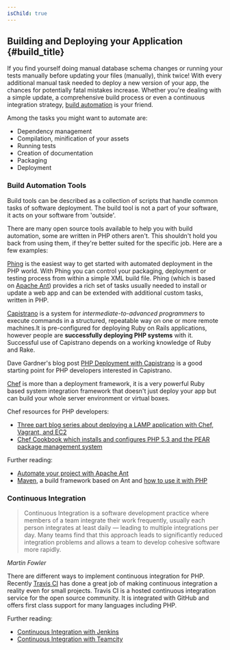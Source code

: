 ```yaml
---
isChild: true
---
```


## Building and Deploying your Application {#build_title}

If you find yourself doing manual database schema changes or running your tests manually before updating your files 
(manually), think twice! With every additional manual task needed to deploy a new version of your app, the chances for 
potentially fatal mistakes increase. Whether you're dealing with a simple update, a comprehensive build process or 
even a continuous integration strategy, [build automation](http://en.wikipedia.org/wiki/Build_automation) is your 
friend.

Among the tasks you might want to automate are:

* Dependency management
* Compilation, minification of your assets
* Running tests
* Creation of documentation
* Packaging
* Deployment


### Build Automation Tools

Build tools can be described as a collection of scripts that handle common tasks of software deployment. The build 
tool is not a part of your software, it acts on your software from 'outside'.

There are many open source tools available to help you with build automation, some are written in PHP others aren't. 
This shouldn't hold you back from using them, if they're better suited for the specific job. Here are a few examples:

[Phing](http://www.phing.info/) is the easiest way to get started with automated deployment in the PHP world. With 
Phing you can control your packaging, deployment or testing process from within a simple XML build file. Phing (which 
is based on [Apache Ant](http://ant.apache.org/)) provides a rich set of tasks usually needed to install or update a 
web app and can be extended with additional custom tasks, written in PHP.

[Capistrano](https://github.com/capistrano/capistrano/wiki) is a system for *intermediate-to-advanced programmers* to 
execute commands in a structured, repeatable way on one or more remote machines.It is pre-configured for deploying 
Ruby on Rails applications, however people are **successfully deploying PHP systems** with it. Successful use of 
Capistrano depends on a working knowledge of Ruby and Rake.

Dave Gardner's blog post [PHP Deployment with Capistrano](http://www.davegardner.me.uk/blog/2012/02/13/php-deployment-with-capistrano/) 
is a good starting point for PHP developers interested in Capistrano.

[Chef](http://www.opscode.com/chef/) is more than a deployment framework, it is a very powerful Ruby based system 
integration framework that doesn't just deploy your app but can build your whole server environment or virtual boxes.

Chef resources for PHP developers:

* [Three part blog series about deploying a LAMP application with Chef, Vagrant, and EC2](http://www.jasongrimes.org/2012/06/managing-lamp-environments-with-chef-vagrant-and-ec2-1-of-3/)
* [Chef Cookbook which installs and configures PHP 5.3 and the PEAR package management system](https://github.com/opscode-cookbooks/php)

Further reading:

* [Automate your project with Apache Ant](http://net.tutsplus.com/tutorials/other/automate-your-projects-with-apache-ant/)
* [Maven](http://maven.apache.org/), a build framework based on Ant and [how to use it with PHP](http://www.php-maven.org/)

### Continuous Integration

> Continuous Integration is a software development practice where members of a team integrate their work frequently, 
> usually each person integrates at least daily — leading to multiple integrations per day. Many teams find that this 
> approach leads to significantly reduced integration problems and allows a team to develop cohesive software more 
> rapidly.

*Martin Fowler*

There are different ways to implement continuous integration for PHP. Recently [Travis CI](https://travis-ci.org/) has done a great job of making continuous integration a reality even for small projects. Travis CI is a hosted continuous integration service for the open source community. It is integrated with GitHub and offers first class support for many languages including PHP.

Further reading:

* [Continuous Integration with Jenkins](http://jenkins-ci.org/)
* [Continuous Integration with Teamcity](http://www.jetbrains.com/teamcity/)